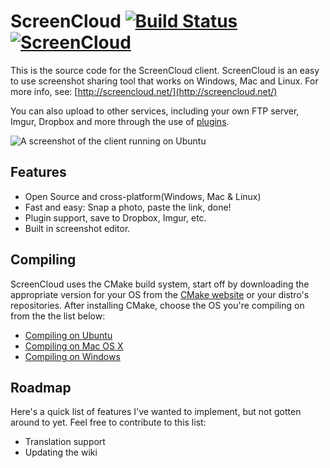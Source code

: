# ScreenCloud [![Build Status](https://travis-ci.org/olav-st/screencloud.svg?branch=master)](https://travis-ci.org/olav-st/screencloud) [![ScreenCloud](https://snapcraft.io/screencloud/badge.svg)](https://snapcraft.io/screencloud)

This is the source code for the ScreenCloud client. ScreenCloud is an easy to use screenshot sharing tool that works on Windows, Mac and Linux. For more info, see: [http://screencloud.net/](http://screencloud.net/)

You can also upload to other services, including your own FTP server, Imgur, Dropbox and more through the use of [plugins](https://github.com/olav-st/screencloud-plugins).

![A screenshot of the client running on Ubuntu](https://screencloud.net/img/systemtray_linux.png)

Features
--------------
* Open Source and cross-platform(Windows, Mac & Linux)  
* Fast and easy: Snap a photo, paste the link, done!
* Plugin support, save to Dropbox, Imgur, etc.
* Built in screenshot editor.

Compiling
--------------
ScreenCloud uses the CMake build system, start off by downloading the appropriate version for your OS from the [CMake website](http://www.cmake.org/) or your distro's repositories. After installing CMake, choose the OS you're compiling on from the the list below:

* [Compiling on Ubuntu](https://github.com/olav-st/screencloud/wiki/Compiling-on-Ubuntu)
* [Compiling on Mac OS X](https://github.com/olav-st/screencloud/wiki/Compiling-on-Mac-OS-X)
* [Compiling on Windows](https://github.com/olav-st/screencloud/wiki/Compiling-on-Windows)

Roadmap
--------------
Here's a quick list of features I've wanted to implement, but not gotten around to yet. Feel free to contribute to this list:

* Translation support
* Updating the wiki

